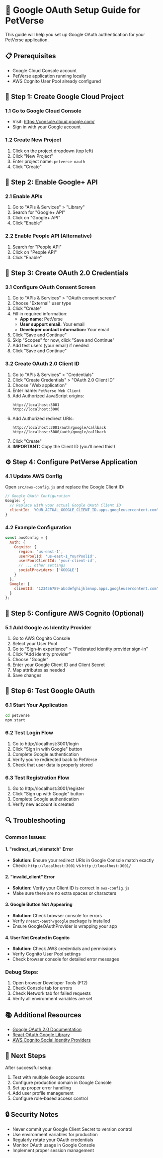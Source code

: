 # 🔐 Google OAuth Setup Guide for PetVerse

This guide will help you set up Google OAuth authentication for your PetVerse application.

## 📋 Prerequisites

- Google Cloud Console account
- PetVerse application running locally
- AWS Cognito User Pool already configured

## 🚀 Step 1: Create Google Cloud Project

### 1.1 Go to Google Cloud Console
- Visit: https://console.cloud.google.com/
- Sign in with your Google account

### 1.2 Create New Project
1. Click on the project dropdown (top left)
2. Click "New Project"
3. Enter project name: `petverse-oauth`
4. Click "Create"

## 🔧 Step 2: Enable Google+ API

### 2.1 Enable APIs
1. Go to "APIs & Services" > "Library"
2. Search for "Google+ API"
3. Click on "Google+ API"
4. Click "Enable"

### 2.2 Enable People API (Alternative)
1. Search for "People API"
2. Click on "People API"
3. Click "Enable"

## 🔑 Step 3: Create OAuth 2.0 Credentials

### 3.1 Configure OAuth Consent Screen
1. Go to "APIs & Services" > "OAuth consent screen"
2. Choose "External" user type
3. Click "Create"
4. Fill in required information:
   - **App name:** PetVerse
   - **User support email:** Your email
   - **Developer contact information:** Your email
5. Click "Save and Continue"
6. Skip "Scopes" for now, click "Save and Continue"
7. Add test users (your email) if needed
8. Click "Save and Continue"

### 3.2 Create OAuth 2.0 Client ID
1. Go to "APIs & Services" > "Credentials"
2. Click "Create Credentials" > "OAuth 2.0 Client ID"
3. Choose "Web application"
4. Enter name: `PetVerse Web Client`
5. Add Authorized JavaScript origins:
   ```
   http://localhost:3001
   http://localhost:3000
   ```
6. Add Authorized redirect URIs:
   ```
   http://localhost:3001/auth/google/callback
   http://localhost:3000/auth/google/callback
   ```
7. Click "Create"
8. **IMPORTANT:** Copy the Client ID (you'll need this!)

## ⚙️ Step 4: Configure PetVerse Application

### 4.1 Update AWS Config
Open `src/aws-config.js` and replace the Google Client ID:

```javascript
// Google OAuth Configuration
Google: {
  // Replace with your actual Google OAuth Client ID
  clientId: 'YOUR_ACTUAL_GOOGLE_CLIENT_ID.apps.googleusercontent.com'
}
```

### 4.2 Example Configuration
```javascript
const awsConfig = {
  Auth: {
    Cognito: {
      region: 'us-east-1',
      userPoolId: 'us-east-1_YourPoolId',
      userPoolClientId: 'your-client-id',
      // ... other settings
      socialProviders: ['GOOGLE']
    }
  },
  Google: {
    clientId: '123456789-abcdefghijklmnop.apps.googleusercontent.com'
  }
};
```

## 🔗 Step 5: Configure AWS Cognito (Optional)

### 5.1 Add Google as Identity Provider
1. Go to AWS Cognito Console
2. Select your User Pool
3. Go to "Sign-in experience" > "Federated identity provider sign-in"
4. Click "Add identity provider"
5. Choose "Google"
6. Enter your Google Client ID and Client Secret
7. Map attributes as needed
8. Save changes

## 🧪 Step 6: Test Google OAuth

### 6.1 Start Your Application
```bash
cd petverse
npm start
```

### 6.2 Test Login Flow
1. Go to http://localhost:3001/login
2. Click "Sign in with Google" button
3. Complete Google authentication
4. Verify you're redirected back to PetVerse
5. Check that user data is properly stored

### 6.3 Test Registration Flow
1. Go to http://localhost:3001/register
2. Click "Sign up with Google" button
3. Complete Google authentication
4. Verify new account is created

## 🔍 Troubleshooting

### Common Issues:

#### 1. "redirect_uri_mismatch" Error
- **Solution:** Ensure your redirect URIs in Google Console match exactly
- Check: `http://localhost:3001` vs `http://localhost:3001/`

#### 2. "invalid_client" Error
- **Solution:** Verify your Client ID is correct in `aws-config.js`
- Make sure there are no extra spaces or characters

#### 3. Google Button Not Appearing
- **Solution:** Check browser console for errors
- Verify `@react-oauth/google` package is installed
- Ensure GoogleOAuthProvider is wrapping your app

#### 4. User Not Created in Cognito
- **Solution:** Check AWS credentials and permissions
- Verify Cognito User Pool settings
- Check browser console for detailed error messages

### Debug Steps:
1. Open browser Developer Tools (F12)
2. Check Console tab for errors
3. Check Network tab for failed requests
4. Verify all environment variables are set

## 📚 Additional Resources

- [Google OAuth 2.0 Documentation](https://developers.google.com/identity/protocols/oauth2)
- [React OAuth Google Library](https://www.npmjs.com/package/@react-oauth/google)
- [AWS Cognito Social Identity Providers](https://docs.aws.amazon.com/cognito/latest/developerguide/cognito-user-pools-social-idp.html)

## 🎯 Next Steps

After successful setup:
1. Test with multiple Google accounts
2. Configure production domain in Google Console
3. Set up proper error handling
4. Add user profile management
5. Configure role-based access control

## 🔒 Security Notes

- Never commit your Google Client Secret to version control
- Use environment variables for production
- Regularly rotate your OAuth credentials
- Monitor OAuth usage in Google Console
- Implement proper session management
